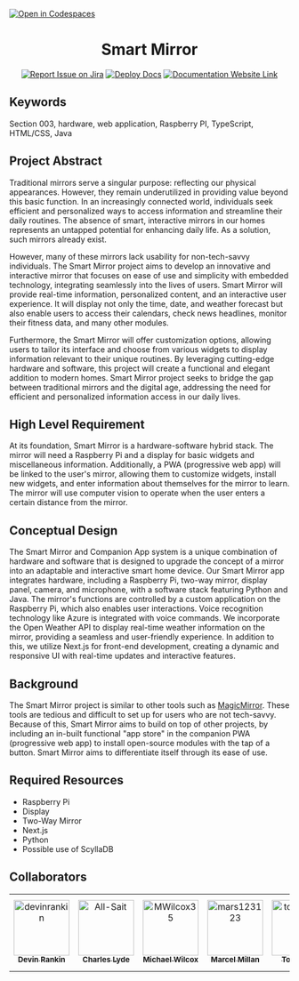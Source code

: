 [![Open in Codespaces](https://classroom.github.com/assets/launch-codespace-7f7980b617ed060a017424585567c406b6ee15c891e84e1186181d67ecf80aa0.svg)](https://classroom.github.com/open-in-codespaces?assignment_repo_id=11815935)
<div align="center">

# Smart Mirror
[![Report Issue on Jira](https://img.shields.io/badge/Report%20Issues-Jira-0052CC?style=flat&logo=jira-software)](https://temple-cis-projects-in-cs.atlassian.net/jira/software/c/projects/SM/issues)
[![Deploy Docs](https://github.com/ApplebaumIan/tu-cis-4398-docs-template/actions/workflows/deploy.yml/badge.svg)](https://github.com/ApplebaumIan/tu-cis-4398-docs-template/actions/workflows/deploy.yml)
[![Documentation Website Link](https://img.shields.io/badge/-Documentation%20Website-brightgreen)](https://capstone-projects-2023-fall.github.io/project-smart-mirror/)


</div>


## Keywords
Section 003, hardware, web application, Raspberry PI, TypeScript, HTML/CSS, Java

## Project Abstract
Traditional mirrors serve a singular purpose: reflecting our physical appearances. However, they remain underutilized in providing value beyond this basic function. In an increasingly connected world, individuals seek efficient and personalized ways to access information and streamline their daily routines. The absence of smart, interactive mirrors in our homes represents an untapped potential for enhancing daily life. As a solution, such mirrors already exist.

However, many of these mirrors lack usability for non-tech-savvy individuals. The Smart Mirror project aims to develop an innovative and interactive mirror that focuses on ease of use and simplicity with embedded technology, integrating seamlessly into the lives of users. Smart Mirror will provide real-time information, personalized content, and an interactive user experience. It will display not only the time, date, and weather forecast but also enable users to access their calendars, check news headlines, monitor their fitness data, and many other modules.

Furthermore, the Smart Mirror will offer customization options, allowing users to tailor its interface and choose from various widgets to display information relevant to their unique routines. By leveraging cutting-edge hardware and software, this project will create a functional and elegant addition to modern homes. Smart Mirror project seeks to bridge the gap between traditional mirrors and the digital age, addressing the need for efficient and personalized information access in our daily lives.

## High Level Requirement
At its foundation, Smart Mirror is a hardware-software hybrid stack. The mirror will need a Raspberry Pi and a display for basic widgets and miscellaneous information. Additionally, a PWA (progressive web app) will be linked to the user's mirror, allowing them to customize widgets, install new widgets, and enter information about themselves for the mirror to learn. The mirror will use computer vision to operate when the user enters a certain distance from the mirror. 

## Conceptual Design
The Smart Mirror and Companion App system is a unique combination of hardware and software that is designed to upgrade the concept of a mirror into an adaptable and interactive smart home device. Our Smart Mirror app integrates hardware, including a Raspberry Pi, two-way mirror, display panel, camera, and microphone, 
with a software stack featuring Python and Java. The mirror's functions are controlled by a custom application on the Raspberry Pi, 
which also enables user interactions. Voice recognition technology like Azure is integrated with voice commands. We incorporate the Open 
Weather API to display real-time weather information on the mirror, providing a seamless and user-friendly experience. In addition to this, 
we utilize Next.js for front-end development, creating a dynamic and responsive UI with real-time updates and interactive features.

## Background
The Smart Mirror project is similar to other tools such as [MagicMirror](https://docs.magicmirror.builders/). These tools are tedious and difficult to set up for users who are not tech-savvy. Because of this, Smart Mirror aims to build on top of other projects, by including an in-built functional "app store" in the companion PWA (progressive web app) to install open-source modules with the tap of a button. Smart Mirror aims to differentiate itself through its ease of use.

## Required Resources
- Raspberry Pi
- Display
- Two-Way Mirror
- Next.js
- Python
- Possible use of ScyllaDB

## Collaborators

[//]: # ( readme: collaborators -start )
<table>
<tr>
    <td align="center">
        <a href="https://github.com/devinrankin">
            <img src="https://avatars.githubusercontent.com/u/103450760?v=4" width="100;" alt="devinrankin"/>
            <br />
            <sub><b>Devin Rankin</b></sub>
        </a>
    </td>
    <td align="center">
        <a href="https://github.com/All-Sait">
            <img src="https://avatars.githubusercontent.com/u/25727936?v=4" width="100;" alt="All-Sait"/>
            <br />
            <sub><b>Charles Lyde</b></sub>
        </a>
    </td>
    <td align="center">
        <a href="https://github.com/MWilcox35">
            <img src="https://avatars.githubusercontent.com/u/123747098?v=4" width="100;" alt="MWilcox35"/>
            <br />
            <sub><b>Michael Wilcox</b></sub>
        </a>
    </td>
    <td align="center">
        <a href="https://github.com/mars123123">
            <img src="https://avatars.githubusercontent.com/u/70285068?v=4" width="100;" alt="mars123123"/>
            <br />
            <sub><b>Marcel Millan</b></sub>
        </a>
    </td>
    <td align="center">
        <a href="https://github.com/tonytran40">
            <img src="https://avatars.githubusercontent.com/u/74268497?v=4" width="100;" alt="tonytran40"/>
            <br />
            <sub><b>Tony Tran</b></sub>
        </a>
    </td>
    <td align="center">
        <a href="https://github.com/gregory-shakarjian">
            <img src="https://avatars.githubusercontent.com/u/112418620?v=4" width="100;" alt="gregory-shakarjian"/>
            <br />
            <sub><b>Gregory Shakarjian</b></sub>
        </a>
    </td>
    <td align="center">
        <a href="https://github.com/rifat123-r">
            <img src="https://avatars.githubusercontent.com/u/73204434?v=4" width="100;" alt="rifat123-r"/>
            <br />
            <sub><b>Main Rifat</b></sub>
        </a>
    </td>
</tr>
</table>

[//]: # ( readme: collaborators -end )
